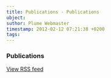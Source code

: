 ```yaml
---
title: Publications - Publications
ubject:
suthor: Plume Webmaster
timestamp: 2012-02-12 07:21:38 +0200
tags: 
---
```


### Publications

[View RSS feed](http://feed2js.org//feed2js.php?src=http%3A%2F%2Fhal.archives-ouvertes.fr%2Frss.php%3Ftampon%3DLIP_PLUME&chan=title&num=0&desc=1&date=y&targ=y&html=y)

<div>
<script language="JavaScript" src="/LIP/PLUME/feeds/feed2js.php?src=http%3A%2F%2Fhal.archives-ouvertes.fr%2Frss.php%3Ftampon%3DLIP_PLUME&chan=title&num=0&desc=1&date=y&targ=y" type="text/javascript"></script>
</div>

